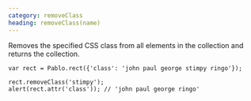 ```yaml
--- 
category: removeClass
heading: removeClass(name)
---
```


Removes the specified CSS class from all elements in the collection and returns the collection.

    var rect = Pablo.rect({'class': 'john paul george stimpy ringo'});
        
    rect.removeClass('stimpy');
    alert(rect.attr('class')); // 'john paul george ringo'